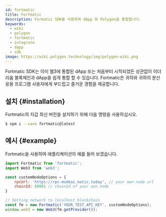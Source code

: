 ```yaml
---
id: fortmatic
title: Fortmatic
description: Formatic SDK를 사용하여 dApp 와 Polygon을 통합합니다.
keywords:
  - wiki
  - polygon
  - fortmatic
  - integrate
  - dapp
  - sdk
image: https://wiki.polygon.technology/img/polygon-wiki.png
---
```


Fortmatic SDK는 이미 웹3에 통합된 dApp 또는 처음부터 시작되었든 상관없이 이더리움 블록체인과 dApp을 쉽게 통합 할 수 있습니다. Fortmatic은 귀하와 귀하의 분산 응용 프로그램 사용자에게 부드럽고 즐거운 경험을 제공합니다.

## 설치 {#installation}

Fortmatic의 지갑 최신 버전을 설치하기 위해 다음 명령을 사용하십시오.

```bash
$ npm i --save fortmatic@latest
```

## 예시 {#example}
Fortmatic을 사용하여 애플리케이션의 예를 들어 보겠습니다.

```js title="example.js"
import Fortmatic from 'fortmatic';
import Web3 from 'web3';

const customNodeOptions = {
    rpcUrl: 'https://rpc-mumbai.matic.today', // your own node url
    chainId: 80001 // chainId of your own node
}

// Setting network to localhost blockchain
const fm = new Fortmatic('YOUR_TEST_API_KEY', customNodeOptions);
window.web3 = new Web3(fm.getProvider());
```
